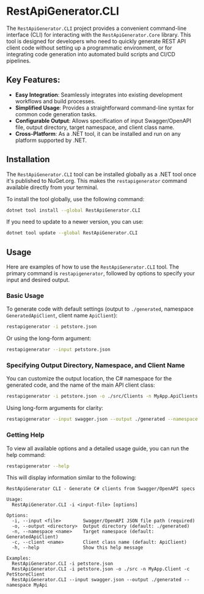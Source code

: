 # RestApiGenerator.CLI

The `RestApiGenerator.CLI` project provides a convenient command-line interface (CLI) for interacting with the `RestApiGenerator.Core` library. This tool is designed for developers who need to quickly generate REST API client code without setting up a programmatic environment, or for integrating code generation into automated build scripts and CI/CD pipelines.

## Key Features:

*   **Easy Integration**: Seamlessly integrates into existing development workflows and build processes.
*   **Simplified Usage**: Provides a straightforward command-line syntax for common code generation tasks.
*   **Configurable Output**: Allows specification of input Swagger/OpenAPI file, output directory, target namespace, and client class name.
*   **Cross-Platform**: As a .NET tool, it can be installed and run on any platform supported by .NET.

## Installation

The `RestApiGenerator.CLI` tool can be installed globally as a .NET tool once it's published to NuGet.org. This makes the `restapigenerator` command available directly from your terminal.

To install the tool globally, use the following command:

```bash
dotnet tool install --global RestApiGenerator.CLI
```

If you need to update to a newer version, you can use:

```bash
dotnet tool update --global RestApiGenerator.CLI
```

## Usage

Here are examples of how to use the `RestApiGenerator.CLI` tool. The primary command is `restapigenerator`, followed by options to specify your input and desired output.

### Basic Usage

To generate code with default settings (output to `./generated`, namespace `GeneratedApiClient`, client name `ApiClient`):

```bash
restapigenerator -i petstore.json
```

Or using the long-form argument:

```bash
restapigenerator --input petstore.json
```

### Specifying Output Directory, Namespace, and Client Name

You can customize the output location, the C# namespace for the generated code, and the name of the main API client class:

```bash
restapigenerator -i petstore.json -o ./src/Clients -n MyApp.ApiClients -c PetStoreApiClient
```

Using long-form arguments for clarity:

```bash
restapigenerator --input swagger.json --output ./generated --namespace MyApi --client MyApiClient
```

### Getting Help

To view all available options and a detailed usage guide, you can run the help command:

```bash
restapigenerator --help
```

This will display information similar to the following:

```
RestApiGenerator CLI - Generate C# clients from Swagger/OpenAPI specs

Usage:
  RestApiGenerator.CLI -i <input-file> [options]

Options:
  -i, --input <file>        Swagger/OpenAPI JSON file path (required)
  -o, --output <directory>  Output directory (default: ./generated)
  -n, --namespace <name>    Target namespace (default: GeneratedApiClient)
  -c, --client <name>       Client class name (default: ApiClient)
  -h, --help                Show this help message

Examples:
  RestApiGenerator.CLI -i petstore.json
  RestApiGenerator.CLI -i petstore.json -o ./src -n MyApp.Client -c PetStoreClient
  RestApiGenerator.CLI --input swagger.json --output ./generated --namespace MyApi
